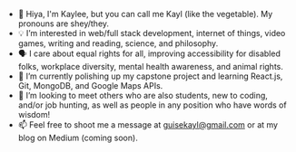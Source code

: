 - 🥬 Hiya, I'm Kaylee, but you can call me Kayl (like the vegetable). My pronouns are shey/they.
- 💡 I’m interested in web/full stack development, internet of things, video games, writing and reading, science, and philosophy.
- 🗣️ I care about equal rights for all, improving accessibility for disabled folks, workplace diversity, mental health awareness, and animal rights.
- 🌱 I’m currently polishing up my capstone project and learning React.js, Git, MongoDB, and Google Maps APIs.
- 💞 I’m looking to meet others who are also students, new to coding, and/or job hunting, as well as people in any position who have words of wisdom!
- 📫 Feel free to shoot me a message at guisekayl@gmail.com or at my blog on Medium (coming soon).

<!---
dis-guisekaylee/dis-guisekaylee is a ✨ special ✨ repository because its `README.md` (this file) appears on your GitHub profile.
You can click the Preview link to take a look at your changes.
--->
